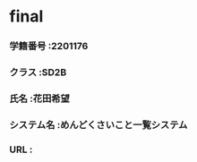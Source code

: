 # final

### 学籍番号    :2201176
### クラス      :SD2B
### 氏名        :花田希望
### システム名  :めんどくさいこと一覧システム
### URL         :
